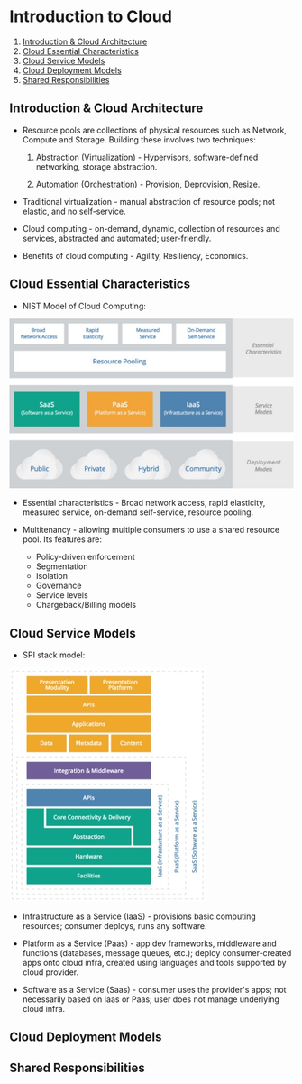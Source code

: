 # Introduction to Cloud

1. [Introduction & Cloud Architecture](#introduction--cloud-architecture)
2. [Cloud Essential Characteristics](#cloud-essential-characteristics)
3. [Cloud Service Models](#cloud-service-models)
4. [Cloud Deployment Models](#cloud-deployment-models)
5. [Shared Responsibilities](#shared-responsibilities)

## Introduction & Cloud Architecture

* Resource pools are collections of physical resources such as Network, Compute and Storage. Building these involves two techniques:

    1. Abstraction (Virtualization) - Hypervisors, software-defined networking, storage abstraction.

    2. Automation (Orchestration) - Provision, Deprovision, Resize.

* Traditional virtualization - manual abstraction of resource pools; not elastic, and no self-service.

* Cloud computing - on-demand, dynamic, collection of resources and services, abstracted and automated; user-friendly.

* Benefits of cloud computing - Agility, Resiliency, Economics.

## Cloud Essential Characteristics

* NIST Model of Cloud Computing:

![NIST Model of Cloud Computing](../../Assets/nist_model_cloud.jpg)

* Essential characteristics - Broad network access, rapid elasticity, measured service, on-demand self-service, resource pooling.

* Multitenancy - allowing multiple consumers to use a shared resource pool. Its features are:

  * Policy-driven enforcement
  * Segmentation
  * Isolation
  * Governance
  * Service levels
  * Chargeback/Billing models

## Cloud Service Models

* SPI stack model:

![Cloud Service Models(SPI)](../../Assets/iaas.jpg)

* Infrastructure as a Service (IaaS) - provisions basic computing resources; consumer deploys, runs any software.

* Platform as a Service (Paas) - app dev frameworks, middleware and functions (databases, message queues, etc.); deploy consumer-created apps onto cloud infra, created using languages and tools supported by cloud provider.

* Software as a Service (Saas) - consumer uses the provider's apps; not necessarily based on Iaas or Paas; user does not manage underlying cloud infra.

## Cloud Deployment Models

## Shared Responsibilities

